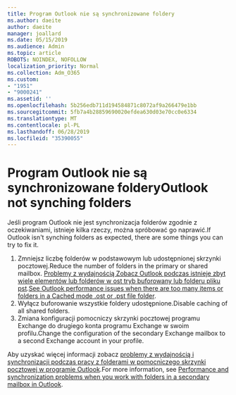 ```yaml
---
title: Program Outlook nie są synchronizowane foldery
ms.author: daeite
author: daeite
manager: joallard
ms.date: 05/15/2019
ms.audience: Admin
ms.topic: article
ROBOTS: NOINDEX, NOFOLLOW
localization_priority: Normal
ms.collection: Adm_O365
ms.custom:
- "1951"
- "9000241"
ms.assetid: ''
ms.openlocfilehash: 5b256edb711d194584871c8072af9a266479e1bb
ms.sourcegitcommit: 5fb7a4b28859690020efdea630d03e70cc0e6334
ms.translationtype: MT
ms.contentlocale: pl-PL
ms.lasthandoff: 06/28/2019
ms.locfileid: "35390055"
---
```

# <a name="outlook-not-synching-folders"></a><span data-ttu-id="77227-102">Program Outlook nie są synchronizowane foldery</span><span class="sxs-lookup"><span data-stu-id="77227-102">Outlook not synching folders</span></span>

<span data-ttu-id="77227-103">Jeśli program Outlook nie jest synchronizacja folderów zgodnie z oczekiwaniami, istnieje kilka rzeczy, można spróbować go naprawić.</span><span class="sxs-lookup"><span data-stu-id="77227-103">If Outlook isn't synching folders as expected, there are some things you can try to fix it.</span></span>

1. <span data-ttu-id="77227-104">Zmniejsz liczbę folderów w podstawowym lub udostępnionej skrzynki pocztowej.</span><span class="sxs-lookup"><span data-stu-id="77227-104">Reduce the number of folders in the primary or shared mailbox.</span></span> <span data-ttu-id="77227-105">[Problemy z wydajnością Zobacz Outlook podczas istnieje zbyt wiele elementów lub folderów w ost tryb buforowany lub folderu pliku pst](https://support.microsoft.com/help/2768656).</span><span class="sxs-lookup"><span data-stu-id="77227-105">[See Outlook performance issues when there are too many items or folders in a Cached mode .ost or .pst file folder](https://support.microsoft.com/help/2768656).</span></span>
2. <span data-ttu-id="77227-106">Wyłącz buforowanie wszystkie foldery udostępnione.</span><span class="sxs-lookup"><span data-stu-id="77227-106">Disable caching of all shared folders.</span></span>
3. <span data-ttu-id="77227-107">Zmiana konfiguracji pomocniczy skrzynki pocztowej programu Exchange do drugiego konta programu Exchange w swoim profilu.</span><span class="sxs-lookup"><span data-stu-id="77227-107">Change the configuration of the secondary Exchange mailbox to a second Exchange account in your profile.</span></span>

<span data-ttu-id="77227-108">Aby uzyskać więcej informacji zobacz [problemy z wydajnością i synchronizacji podczas pracy z folderami w pomocniczego skrzynki pocztowej w programie Outlook](https://support.microsoft.com/help/3115602).</span><span class="sxs-lookup"><span data-stu-id="77227-108">For more information, see [Performance and synchronization problems when you work with folders in a secondary mailbox in Outlook](https://support.microsoft.com/help/3115602).</span></span>